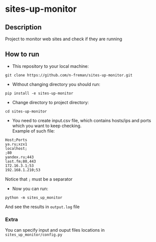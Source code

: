 # sites-up-monitor

## Description
Project to monitor web sites and check if they are running

## How to run
- This repository to your local machine:
```
git clone https://github.com/n-freman/sites-up-monitor.git
```

- Without changing directory you should run:
```
pip install -e sites-up-monitor
```

- Change directory to project directory:
```
cd sites-up-monitor
```

- You need to create input.csv file, which contains
hosts/ips and ports which you want to keep checking.<br>
Example of such file:

```
Host;Ports
ya.ru;xzx1
localhost;
;80
yandex.ru;443
last.fm;80,443
172.16.3.1;53
192.168.1.210;53
```

Notice that ```;``` must be a separator

- Now you can run:
```
python -m sites_up_monitor
```

And see the results in ```output.log``` file

### Extra
You can specify input and ouput files locations in ```sites_up_monitor/config.py```
